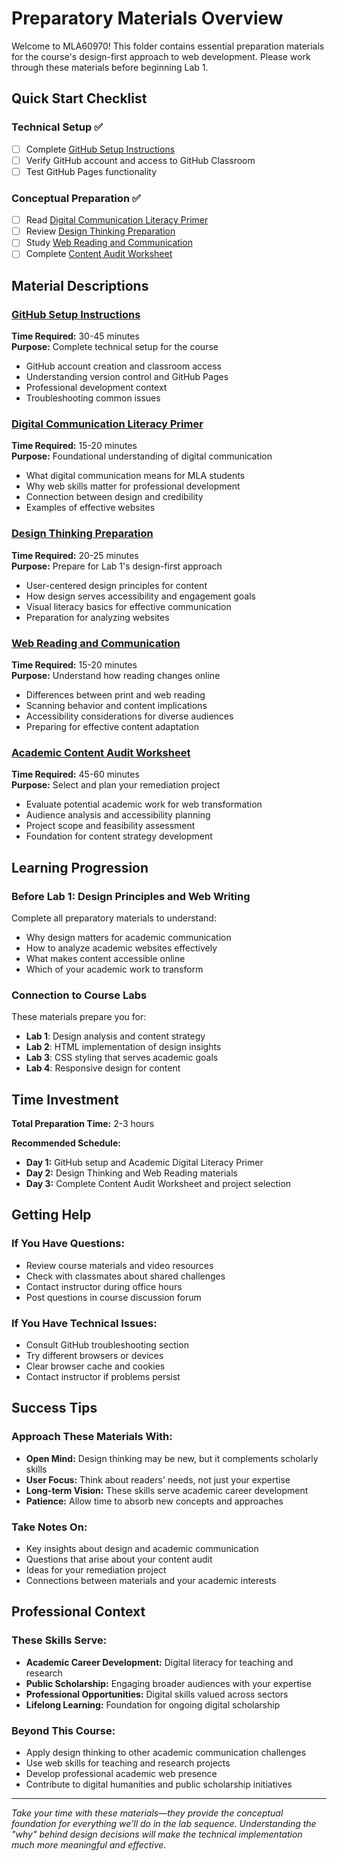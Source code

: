 # Preparatory Materials Overview

Welcome to MLA60970! This folder contains essential preparation materials for the course's design-first approach to web development. Please work through these materials before beginning Lab 1.

## Quick Start Checklist

### Technical Setup ✅
- [ ] Complete [GitHub Setup Instructions](github-setup-instructions.md)
- [ ] Verify GitHub account and access to GitHub Classroom
- [ ] Test GitHub Pages functionality

### Conceptual Preparation ✅
- [ ] Read [Digital Communication Literacy Primer](academic-digital-literacy.md)
- [ ] Review [Design Thinking Preparation](design-thinking-prep.md)
- [ ] Study [Web Reading and Communication](web-reading-prep.md)
- [ ] Complete [Content Audit Worksheet](content-audit-template.md)

## Material Descriptions

### [GitHub Setup Instructions](github-setup-instructions.md)
**Time Required:** 30-45 minutes  
**Purpose:** Complete technical setup for the course
- GitHub account creation and classroom access
- Understanding version control and GitHub Pages
- Professional development context
- Troubleshooting common issues

### [Digital Communication Literacy Primer](academic-digital-literacy.md)
**Time Required:** 15-20 minutes  
**Purpose:** Foundational understanding of digital communication
- What digital communication means for MLA students
- Why web skills matter for professional development
- Connection between design and credibility
- Examples of effective websites

### [Design Thinking Preparation](design-thinking-prep.md)
**Time Required:** 20-25 minutes  
**Purpose:** Prepare for Lab 1's design-first approach
- User-centered design principles for content
- How design serves accessibility and engagement goals
- Visual literacy basics for effective communication
- Preparation for analyzing websites

### [Web Reading and Communication](web-reading-prep.md)
**Time Required:** 15-20 minutes  
**Purpose:** Understand how reading changes online
- Differences between print and web reading
- Scanning behavior and content implications
- Accessibility considerations for diverse audiences
- Preparing for effective content adaptation

### [Academic Content Audit Worksheet](content-audit-template.md)
**Time Required:** 45-60 minutes  
**Purpose:** Select and plan your remediation project
- Evaluate potential academic work for web transformation
- Audience analysis and accessibility planning
- Project scope and feasibility assessment
- Foundation for content strategy development

## Learning Progression

### Before Lab 1: Design Principles and Web Writing
Complete all preparatory materials to understand:
- Why design matters for academic communication
- How to analyze academic websites effectively
- What makes content accessible online
- Which of your academic work to transform

### Connection to Course Labs
These materials prepare you for:
- **Lab 1**: Design analysis and content strategy
- **Lab 2**: HTML implementation of design insights
- **Lab 3**: CSS styling that serves academic goals
- **Lab 4**: Responsive design for content

## Time Investment

**Total Preparation Time:** 2-3 hours

**Recommended Schedule:**
- **Day 1:** GitHub setup and Academic Digital Literacy Primer
- **Day 2:** Design Thinking and Web Reading materials
- **Day 3:** Complete Content Audit Worksheet and project selection

## Getting Help

### If You Have Questions:
- Review course materials and video resources
- Check with classmates about shared challenges
- Contact instructor during office hours
- Post questions in course discussion forum

### If You Have Technical Issues:
- Consult GitHub troubleshooting section
- Try different browsers or devices
- Clear browser cache and cookies
- Contact instructor if problems persist

## Success Tips

### Approach These Materials With:
- **Open Mind:** Design thinking may be new, but it complements scholarly skills
- **User Focus:** Think about readers' needs, not just your expertise
- **Long-term Vision:** These skills serve academic career development
- **Patience:** Allow time to absorb new concepts and approaches

### Take Notes On:
- Key insights about design and academic communication
- Questions that arise about your content audit
- Ideas for your remediation project
- Connections between materials and your academic interests

## Professional Context

### These Skills Serve:
- **Academic Career Development:** Digital literacy for teaching and research
- **Public Scholarship:** Engaging broader audiences with your expertise
- **Professional Opportunities:** Digital skills valued across sectors
- **Lifelong Learning:** Foundation for ongoing digital scholarship

### Beyond This Course:
- Apply design thinking to other academic communication challenges
- Use web skills for teaching and research projects
- Develop professional academic web presence
- Contribute to digital humanities and public scholarship initiatives

---

*Take your time with these materials—they provide the conceptual foundation for everything we'll do in the lab sequence. Understanding the "why" behind design decisions will make the technical implementation much more meaningful and effective.*
